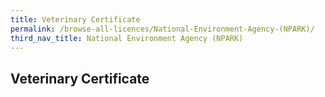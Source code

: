 ```yaml
---
title: Veterinary Certificate
permalink: /browse-all-licences/National-Environment-Agency-(NPARK)/
third_nav_title: National Environment Agency (NPARK)
---
```

## Veterinary Certificate
